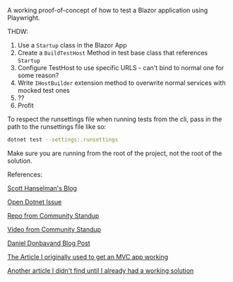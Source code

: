 A working proof-of-concept of how to test a Blazor application using Playwright.

THDW:

1. Use a `Startup` class in the Blazor App
2. Create a `BuildTestHost` Method in test base class that references `Startup`
3. Configure TestHost to use specific URLS - can't bind to normal one for some reason?
4. Write `IHostBuilder` extension method to overwrite normal services with mocked test ones
5. ??
6. Profit

To respect the runsettings file when running tests from the cli, pass in the path to the runsettings file like so:

```sh
dotnet test --settings:.runsettings
```

Make sure you are running from the root of the project, not the root of the solution.

References:

[Scott Hanselman's Blog](https://www.hanselman.com/blog/updating-to-net-8-updating-to-ihostbuilder-and-running-playwright-tests-within-nunit-headless-or-headed-on-any-os)

[Open Dotnet Issue](https://github.com/microsoft/playwright-dotnet/issues/2369)

[Repo from Community Standup](https://github.com/MackinnonBuck/blazor-playwright-example/tree/main)

[Video from Community Standup](https://www.youtube.com/watch?v=lJa3YlUliEs)

[Daniel Donbavand Blog Post](https://danieldonbavand.com/2022/06/13/using-playwright-with-the-webapplicationfactory-to-test-a-blazor-application/)

[The Article I originally used to get an MVC app working](https://www.innovensa.co.uk/blog/in-memory-automated-ui-testing-aspnetcore)

[Another article I didn't find until I already had a working solution](https://asp.net-hacker.rocks/2023/03/08/play-with-playwright.html)

